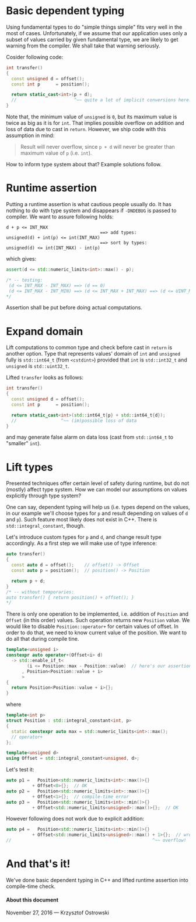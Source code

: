 
# Basic dependent typing

Using fundamental types to do "simple things simple" fits very well in the most of cases. Unfortunately, if we assume that our application uses only a subset of values carried by given fundamental type, we are likely to get warning from the compiler. We shall take that warning seriously.

Cosider following code:

```c++
int transfer()
{
  const unsigned d = offset();
  const int p      = position();

  return static_cast<int>(p + d);
  //                      ^~~ quite a lot of implicit conversions here!
}
```

Note that, the minimum value of `unsigned` is `0`, but its maximum value is twice as big as it is for `int`. That implies possible overflow on addition and loss of data due to cast in `return`. However, we ship code with this assumption in mind:


> Result will never overflow, since `p + d` will never be greater than maximum value of `p` (i.e. `int`).

How to inform type system about that? Example solutions follow.

# Runtime assertion

Putting a runtime assertion is what cautious people usually do. It has nothing to do with type system and disappears if `-DNDEBUG` is passed to compiler. We want to assure following holds:

```
d + p <= INT_MAX
                                    ==> add types:
unsigned(d) + int(p) <= int(INT_MAX)
                                    ==> sort by types:
unsigned(d) <= int(INT_MAX) - int(p)
```

which gives:

```c++
assert(d <= std::numeric_limits<int>::max() - p);

/* -- testing:
 (d <= INT_MAX - INT_MAX) ==> (d == 0)
 (d <= INT_MAX - INT_MIN) ==> (d <= INT_MAX + INT_MAX) ==> (d <= UINT_MAX)
*/
```

Assertion shall be put before doing actual computations.

# Expand domain

Lift computations to common type and check before cast in `return` is another option. Type that represents values' domain of `int` and `unsigned` fully is `std::int64_t` (from `<cstdint>`) provided that `int` is `std::int32_t` and `unsigned` is `std::uint32_t`.

Lifted `transfer` looks as follows:

```c++
int transfer()
{
  const unsigned d = offset();
  const int p      = position();

  return static_cast<int>(std::int64_t{p} + std::int64_t{d});
  //                 ^~~ (im)possible loss of data
}
```

and may generate false alarm on data loss (cast from `std::int64_t` to "smaller" `int`).

# Lift types

Presented techniques offer certain level of safety during runtime, but do not (mostly) affect type system. How we can model our assumptions on values explicitly through type system?

One can say, dependent typing will help us (i.e. types depend on the values, in our example we'll choose types for `p` and result depending on values of `d` and `p`). Such feature most likely does not exist in C++. There is `std::integral_constant`, though. 

Let's introduce custom types for `p` and `d`, and change result type accordingly. As a first step we will make use of type inference:

```c++
auto transfer()
{
  const auto d = offset();    // offset() -> Offset
  const auto p = position();  // position() -> Position

  return p + d;
}
/* -- without temporaries:
auto transfer() { return position() + offset(); }
*/
```

There is only one operation to be implemented, i.e. addition of `Position` and `Offset` (in this order) values. Such operation returns new `Position` value. We would like to disable `Position::operator+` for certain values of offset. In order to do that, we need to know current value of the position. We want to do all that during compile tine.

```c++
template<unsigned i>
constexpr auto operator+(Offset<i> d)
  -> std::enable_if_t<
        (i <= Position::max - Position::value)  // here's our assertion
      , Position<Position::value + i>
      >
{
  return Position<Position::value + i>{};
}
```

where

```c++
template<int p>
struct Position : std::integral_constant<int, p>
{
  static constexpr auto max = std::numeric_limits<int>::max();
  // operator+
};

template<unsigned d>
using Offset = std::integral_constant<unsigned, d>;
```

Let's test it:

```c++
auto p1 =   Position<std::numeric_limits<int>::max()>{}
          + Offset<0>{};  // OK
auto p2 =   Position<std::numeric_limits<int>::max()>{}
          + Offset<1>{};  // compile-time error
auto p3 =   Position<std::numeric_limits<int>::min()>{}
          + Offset<std::numeric_limits<unsigned>::max()>{};  // OK
```

However following does not work due to explicit addition:

```c++
auto p4 =   Position<std::numeric_limits<int>::min()>{}
          + Offset<std::numeric_limits<unsigned>::max() + 1>{};  // wrong result!
//                                                      ^~~ overflow!
```

# And that's it!

We've done basic dependent typing in C++ and lifted runtime assertion into compile-time check.


#### About this document

November 27, 2016 &mdash; Krzysztof Ostrowski
